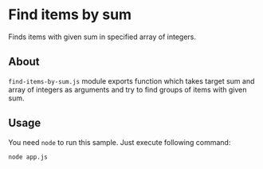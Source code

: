 Find items by sum
=================
Finds items with given sum in specified array of integers.

About
-----
`find-items-by-sum.js` module exports function which takes target sum and array of integers as arguments and try to find groups of items with given sum.

Usage
-----
You need `node` to run this sample. Just execute following command:
```
node app.js
```
